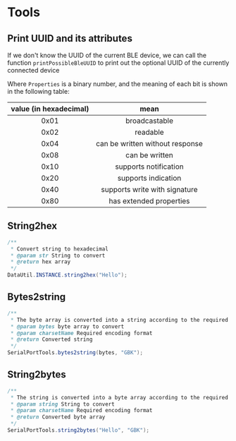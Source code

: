 # Tools

## Print UUID and its attributes

If we don't know the UUID of the current BLE device, we can call the function `printPossibleBleUUID` to print out the optional UUID of the currently connected device

Where `Properties` is a binary number, and the meaning of each bit is shown in the following table:

| value (in hexadecimal) |              mean               |
| :--------------------: | :-----------------------------: |
|          0x01          |          broadcastable          |
|          0x02          |            readable             |
|          0x04          | can be written without response |
|          0x08          |         can be written          |
|          0x10          |      supports notification      |
|          0x20          |       supports indication       |
|          0x40          |  supports write with signature  |
|          0x80          |     has extended properties     |



## String2hex

```java
/**
 * Convert string to hexadecimal
 * @param str String to convert
 * @return hex array
 */
DataUtil.INSTANCE.string2hex("Hello");
```

## Bytes2string

```java
/**
 * The byte array is converted into a string according to the required encoding format
 * @param bytes byte array to convert
 * @param charsetName Required encoding format
 * @return Converted string
 */
SerialPortTools.bytes2string(bytes, "GBK");
```

## String2bytes

```java
/**
 * The string is converted into a byte array according to the required encoding format
 * @param string String to convert
 * @param charsetName Required encoding format
 * @return Converted byte array
 */
SerialPortTools.string2bytes("Hello", "GBK");
```
